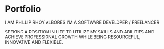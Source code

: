 # Portfolio
I AM PHILLIP RHOY ALBORES
I'M A SOFTWARE DEVELOPER / FREELANCER

SEEKING A POSITION IN LIFE TO UTILIZE MY SKILLS AND ABILITIES AND ACHIEVE PROFESSIONAL GROWTH WHILE BEING RESOURCEFUL, INNOVATIVE AND FLEXIBLE.